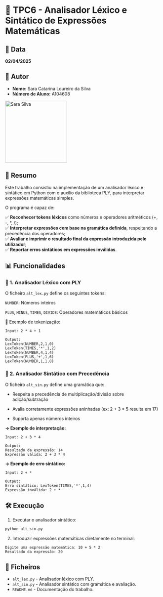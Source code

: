 # 📌 TPC6 - Analisador Léxico e Sintático de Expressões Matemáticas

## 📅 Data
**02/04/2025**

## 👤 Autor
- **Nome:** Sara Catarina Loureiro da Silva  
- **Número de Aluno:** A104608  
<img src="../sarasilva.jpg" alt="Sara Silva" width="200" />

## 📖 Resumo

Este trabalho consistiu na implementação de um analisador léxico e sintático em Python com o auxílio da biblioteca PLY, para interpretar expressões matemáticas simples.

O programa é capaz de:

✅ **Reconhecer tokens léxicos** como números e operadores aritméticos (+, -, *, /);  
✅ **Interpretar expressões com base na gramática definida**, respeitando a precedência dos operadores;  
✅ **Avaliar e imprimir o resultado final da expressão introduzida pelo utilizador**;   
✅ **Reportar erros sintáticos em expressões inválidas**.

## 📊 Funcionalidades

### 📌 1. Analisador Léxico com PLY
O ficheiro `alt_lex.py` define os seguintes tokens:

`NUMBER`: Números inteiros

`PLUS`, `MINUS`, `TIMES`, `DIVIDE`: Operadores matemáticos básicos

🔹 Exemplo de tokenização:

``` plaintext
Input: 2 * 4 + 1

Output:
LexToken(NUMBER,2,1,0)
LexToken(TIMES,'*',1,2)
LexToken(NUMBER,4,1,4)
LexToken(PLUS,'+',1,6)
LexToken(NUMBER,1,1,8)
```

### 📌 2. Analisador Sintático com Precedência

O ficheiro `alt_sin.py` define uma gramática que:

- Respeita a precedência de multiplicação/divisão sobre adição/subtração

- Avalia corretamente expressões aninhadas (ex: 2 + 3 * 5 resulta em 17)

- Suporta apenas números inteiros

**-> Exemplo de interpretação:**

``` plaintext
Input: 2 + 3 * 4

Output:
Resultado da expressão: 14
Expressão válida: 2 + 3 * 4
```

**-> Exemplo de erro sintático:**

``` plaintext
Input: 2 + *

Output:
Erro sintático: LexToken(TIMES,'*',1,4)
Expressão inválida: 2 + *
```

## 🛠️ Execução
1. Executar o analisador sintático:

``` bash
python alt_sin.py
```

2. Introduzir expressões matemáticas diretamente no terminal:

``` plaintext
Digite uma expressão matemática: 10 + 5 * 2
Resultado da expressão: 20
```

## 📎 Ficheiros
- `alt_lex.py` - Analisador léxico com PLY.
- `alt_sin.py` - Analisador sintático com gramática e avaliação.
- `README.md` - Documentação do trabalho.
